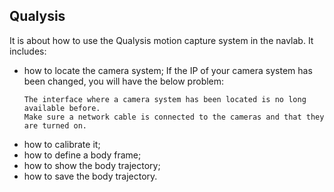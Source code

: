 ## Qualysis

It is about how to use the Qualysis motion capture system in the navlab. It includes: 
* how to locate the camera system; 
  If the IP of your camera system has been changed, you will have the below problem:
  ```
  The interface where a camera system has been located is no long available before.
  Make sure a network cable is connected to the cameras and that they are turned on.
  ```
* how to calibrate it; 
* how to define a body frame; 
* how to show the body trajectory; 
* how to save the body trajectory.
